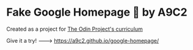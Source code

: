 # Fake Google Homepage 🔎 by A9C2

Created as a project for [The Odin Project's curriculum](http://www.theodinproject.com/courses/web-development-101/lessons/html-css)


Give it a try! ---> https://a9c2.github.io/google-homepage/

